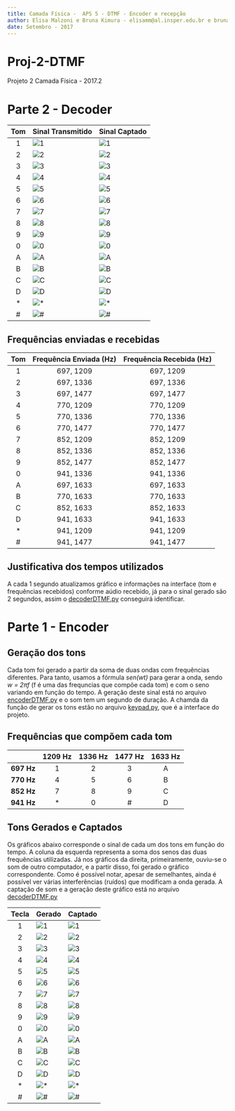 ```yaml
---
title: Camada Física -  APS 5 - DTMF - Encoder e recepção
author: Elisa Malzoni e Bruna Kimura - elisamm@al.insper.edu.br e brunamk@al.insper.edu.br
date: Setembro - 2017
---
```



# Proj-2-DTMF
Projeto 2 Camada Física - 2017.2
# Parte 2 - Decoder

| Tom   | Sinal Transmitido       |Sinal Captado         |
|:-----:|-------------------------|----------------------|
|1      | ![1](img/1d.png)        |![1](img/1f.png)      |
|2      | ![2](img/2d.png)        |![2](img/2f.png)      |
|3      | ![3](img/3d.png)        |![3](img/3f.png)      |
|4      | ![4](img/4d.png)        |![4](img/4f.png)      |
|5      | ![5](img/5d.png)        |![5](img/5f.png)      |
|6      | ![6](img/6d.png)        |![6](img/6f.png)      |
|7      | ![7](img/7d.png)        |![7](img/7f.png)      |
|8      | ![8](img/8d.png)        |![8](img/8f.png)      |
|9      | ![9](img/9d.png)        |![9](img/9f.png)      | 
|0      | ![0](img/0d.png)        |![0](img/0f.png)      |
|A      | ![A](img/a_d.png)       |![A](img/af.png)      |
|B      | ![B](img/bd.png)        |![B](img/bf.png)      |
|C      | ![C](img/cd.png)        |![C](img/cf.png)      |
|D      | ![D](img/dd.png)        |![D](img/df.png)      |
|*      | ![*](img/estrelad.png)  |![*](img/hashf.png)   |
|#      | ![#](img/hashd.png)     |![#](img/estrelaf.png)|


## Frequências enviadas e recebidas
| Tom   | Frequência Enviada (Hz) |Frequência Recebida (Hz)|
|:-----:|:-----------------------:|:----------------------:|
|1      |697, 1209                |697, 1209               |
|2      |697, 1336                |697, 1336               |
|3      |697, 1477                |697, 1477               |
|4      |770, 1209                |770, 1209               |
|5      |770, 1336                |770, 1336               |
|6      |770, 1477                |770, 1477               |
|7      |852, 1209                |852, 1209               |
|8      |852, 1336                |852, 1336               |
|9      |852, 1477                |852, 1477               | 
|0      |941, 1336                |941, 1336               |
|A      |697, 1633                |697, 1633               |
|B      |770, 1633                |770, 1633               |
|C      |852, 1633                |852, 1633               |
|D      |941, 1633                |941, 1633               |
|*      |941, 1209                |941, 1209               |
|#      |941, 1477                |941, 1477               |

## Justificativa dos tempos utilizados
A cada 1 segundo atualizamos gráfico e informações na interface (tom e frequências recebidos) conforme aúdio recebido, já para o sinal gerado são 2 segundos, assim o [decoderDTMF.py](https://github.com/elisamalzoni/Proj-2-DTMF/blob/master/decoderDTMF.py) conseguirá identificar. 

# Parte 1 - Encoder
## Geração dos tons

Cada tom foi gerado a partir da soma de duas ondas com frequências diferentes. Para tanto, usamos a fórmula *sen(wt)* para gerar a onda, sendo *w = 2πf* (f é uma das frequncias que compõe cada tom) e com o seno variando em função do tempo. A geração deste sinal está no arquivo [encoderDTMF.py](https://github.com/elisamalzoni/Proj-2-DTMF/blob/master/encoderDTMF.py) e o som tem um segundo de duração. A chamda da função de gerar os tons estão no arquivo [keypad.py](https://github.com/elisamalzoni/Proj-2-DTMF/blob/master/keypad.py), que é a interface do projeto.

## Frequências que compõem cada tom
|             |1209 Hz  |1336 Hz  |1477 Hz  |1633 Hz  |
|:-----------:|:-------:|:-------:|:-------:|:-------:|
|**697 Hz**   |1        |2        |3        |A        |
|**770 Hz**   |4        |5        |6        |B        |
|**852 Hz**   |7        |8        |9        |C        |
|**941 Hz**   |*        |0        |#        |D        |


## Tons Gerados e Captados

Os gráficos abaixo corresponde o sinal de cada um dos tons em função do tempo. A coluna da esquerda representa a soma dos senos das duas frequências utilizadas. Já nos gráficos da direita, primeiramente, ouviu-se o som de outro computador, e a partir disso, foi gerado o gráfico correspondente. Como é possível notar, apesar de semelhantes, ainda é possível ver várias interferências (ruídos) que modificam a onda gerada. A captação de som e a geração deste gráfico está no arquivo [decoderDTMF.py](https://github.com/elisamalzoni/Proj-2-DTMF/blob/master/decoderDTMF.py)

| Tecla | Gerado                  |Captado               |
|:-----:|-------------------------|----------------------|
|1      | ![1](img/1e.png)        |![1](img/1.png)       |
|2      | ![2](img/2e.png)        |![2](img/2.png)       |
|3      | ![3](img/3e.png)        |![3](img/3.png)       |
|4      | ![4](img/4e.png)        |![4](img/4.png)       |
|5      | ![5](img/5e.png)        |![5](img/5.png)       |
|6      | ![6](img/6e.png)        |![6](img/6.png)       |
|7      | ![7](img/7e.png)        |![7](img/7.png)       |
|8      | ![8](img/8e.png)        |![8](img/8.png)       |
|9      | ![9](img/9e.png)        |![9](img/9.png)       | 
|0      | ![0](img/0e.png)        |![0](img/0.png)       |
|A      | ![A](img/ae.png)        |![A](img/a.png)       |
|B      | ![B](img/be.png)        |![B](img/b.png)       |
|C      | ![C](img/ce.png)        |![C](img/c.png)       |
|D      | ![D](img/de.png)        |![D](img/d.png)       |
|*      | ![*](img/estrelae.png)  |![*](img/hash.png)    |
|#      | ![#](img/hashe.png)     |![#](img/estrela.png) |
